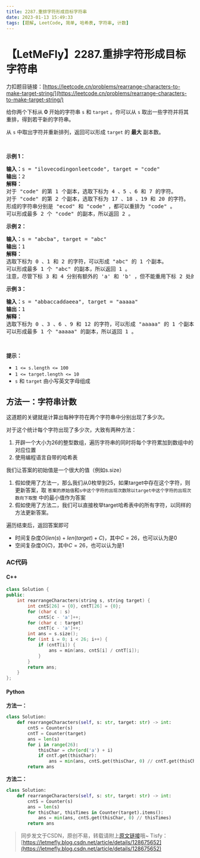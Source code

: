 ```yaml
---
title: 2287.重排字符形成目标字符串
date: 2023-01-13 15:49:33
tags: [题解, LeetCode, 简单, 哈希表, 字符串, 计数]
---
```


# 【LetMeFly】2287.重排字符形成目标字符串

力扣题目链接：[https://leetcode.cn/problems/rearrange-characters-to-make-target-string/](https://leetcode.cn/problems/rearrange-characters-to-make-target-string/)

<p>给你两个下标从 <strong>0</strong> 开始的字符串 <code>s</code> 和 <code>target</code> 。你可以从 <code>s</code> 取出一些字符并将其重排，得到若干新的字符串。</p>

<p>从 <code>s</code> 中取出字符并重新排列，返回可以形成 <code>target</code> 的 <strong>最大</strong> 副本数。</p>

<p>&nbsp;</p>

<p><strong>示例 1：</strong></p>

<pre><strong>输入：</strong>s = "ilovecodingonleetcode", target = "code"
<strong>输出：</strong>2
<strong>解释：</strong>
对于 "code" 的第 1 个副本，选取下标为 4 、5 、6 和 7 的字符。
对于 "code" 的第 2 个副本，选取下标为 17 、18 、19 和 20 的字符。
形成的字符串分别是 "ecod" 和 "code" ，都可以重排为 "code" 。
可以形成最多 2 个 "code" 的副本，所以返回 2 。
</pre>

<p><strong>示例 2：</strong></p>

<pre><strong>输入：</strong>s = "abcba", target = "abc"
<strong>输出：</strong>1
<strong>解释：</strong>
选取下标为 0 、1 和 2 的字符，可以形成 "abc" 的 1 个副本。 
可以形成最多 1 个 "abc" 的副本，所以返回 1 。
注意，尽管下标 3 和 4 分别有额外的 'a' 和 'b' ，但不能重用下标 2 处的 'c' ，所以无法形成 "abc" 的第 2 个副本。
</pre>

<p><strong>示例 3：</strong></p>

<pre><strong>输入：</strong>s = "abbaccaddaeea", target = "aaaaa"
<strong>输出：</strong>1
<strong>解释：</strong>
选取下标为 0 、3 、6 、9 和 12 的字符，可以形成 "aaaaa" 的 1 个副本。
可以形成最多 1 个 "aaaaa" 的副本，所以返回 1 。
</pre>

<p>&nbsp;</p>

<p><strong>提示：</strong></p>

<ul>
	<li><code>1 &lt;= s.length &lt;= 100</code></li>
	<li><code>1 &lt;= target.length &lt;= 10</code></li>
	<li><code>s</code> 和 <code>target</code> 由小写英文字母组成</li>
</ul>


    
## 方法一：字符串计数

这道题的关键就是计算出每种字符在两个字符串中分别出现了多少次。

对于这个统计每个字符出现了多少次，大致有两种方法：

1. 开辟一个大小为26的整型数组，遍历字符串的同时将每个字符累加到数组中的对应位置
2. 使用编程语言自带的哈希表

我们让答案的初始值是一个很大的值（例如s.size）

1. 假如使用了方法一，那么我们从0枚举到25，如果target中存在这个字符，则更新答案，取 ```答案的原始值```和```s中这个字符的出现次数除以target中这个字符的出现次数向下取整``` 中的最小值作为答案
2. 假如使用了方法二，我们可以直接枚举target哈希表中的所有字符，以同样的方法更新答案。

遍历结束后，返回答案即可


+ 时间复杂度$O(len(s) + len(target) + C)$，其中$C=26$，也可以认为是0
+ 空间复杂度$O(C)$，其中$C=26$，也可以认为是1

### AC代码

#### C++

```cpp
class Solution {
public:
    int rearrangeCharacters(string s, string target) {
        int cntS[26] = {0}, cntT[26] = {0};
        for (char c : s)
            cntS[c - 'a']++;
        for (char c : target)
            cntT[c - 'a']++;
        int ans = s.size();
        for (int i = 0; i < 26; i++) {
            if (cntT[i]) {
                ans = min(ans, cntS[i] / cntT[i]);
            }
        }
        return ans;
    }
};
```

#### Python

**方法一：**

```python
class Solution:
    def rearrangeCharacters(self, s: str, target: str) -> int:
        cntS = Counter(s)
        cntT = Counter(target)
        ans = len(s)
        for i in range(26):
            thisChar = chr(ord('a') + i)
            if cntT.get(thisChar):
                ans = min(ans, cntS.get(thisChar, 0) // cntT.get(thisChar))
        return ans
```

**方法二：**

```python
class Solution:
    def rearrangeCharacters(self, s: str, target: str) -> int:
        cntS = Counter(s)
        ans = len(s)
        for thisChar, thisTimes in Counter(target).items():
            ans = min(ans, cntS.get(thisChar, 0) // thisTimes)
        return ans
```

> 同步发文于CSDN，原创不易，转载请附上[原文链接](https://leetcode.letmefly.xyz/2023/01/13/LeetCode%202287.%E9%87%8D%E6%8E%92%E5%AD%97%E7%AC%A6%E5%BD%A2%E6%88%90%E7%9B%AE%E6%A0%87%E5%AD%97%E7%AC%A6%E4%B8%B2/)哦~
> Tisfy：[https://letmefly.blog.csdn.net/article/details/128675652](https://letmefly.blog.csdn.net/article/details/128675652)
